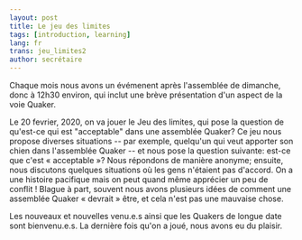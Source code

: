 ```yaml
---
layout: post
title: Le jeu des limites
tags: [introduction, learning]
lang: fr
trans: jeu_limites2
author: secrétaire
---
```

Chaque mois nous avons un évémenent après l'assemblée de dimanche, donc à 12h30 environ, qui inclut une brève présentation d'un aspect de la voie Quaker.

Le 20 fevrier, 2020, on va jouer le Jeu des limites, qui pose la question de qu'est-ce qui est "acceptable" dans une assemblée Quaker? Ce jeu nous propose diverses situations -- par exemple, quelqu'un qui veut apporter son chien dans l'assemblée Quaker -- et nous pose la question suivante: est-ce que c'est « acceptable »? Nous répondons de manière anonyme; ensuite, nous discutons quelques situations où les gens n'étaient pas d'accord. On a une histoire pacifique mais on peut quand même apprécier un peu de conflit ! Blague à part, souvent nous avons plusieurs idées de comment une assemblée Quaker « devrait » être, et cela n'est pas une mauvaise chose.

Les nouveaux et nouvelles venu.e.s ainsi que les Quakers de longue date sont bienvenu.e.s. La dernière fois qu'on a joué, nous avons eu du plaisir.

